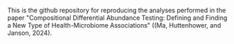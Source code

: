 This is the github repository for reproducing the analyses performed in the paper "Compositional Differential Abundance 
Testing: Defining and Finding a New Type of Health-Microbiome Associations" ((Ma, Huttenhower, and Janson, 2024).
